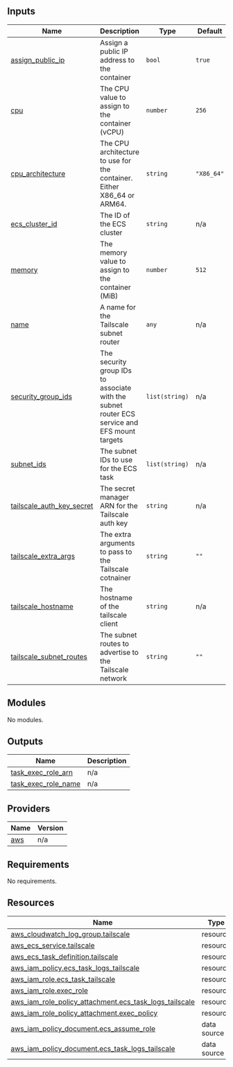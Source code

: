 <!-- BEGIN_TF_DOCS -->




## Inputs

| Name | Description | Type | Default | Required |
|------|-------------|------|---------|:--------:|
| <a name="input_assign_public_ip"></a> [assign\_public\_ip](#input\_assign\_public\_ip) | Assign a public IP address to the container | `bool` | `true` | no |
| <a name="input_cpu"></a> [cpu](#input\_cpu) | The CPU value to assign to the container (vCPU) | `number` | `256` | no |
| <a name="input_cpu_architecture"></a> [cpu\_architecture](#input\_cpu\_architecture) | The CPU architecture to use for the container. Either X86\_64 or ARM64. | `string` | `"X86_64"` | no |
| <a name="input_ecs_cluster_id"></a> [ecs\_cluster\_id](#input\_ecs\_cluster\_id) | The ID of the ECS cluster | `string` | n/a | yes |
| <a name="input_memory"></a> [memory](#input\_memory) | The memory value to assign to the container (MiB) | `number` | `512` | no |
| <a name="input_name"></a> [name](#input\_name) | A name for the Tailscale subnet router | `any` | n/a | yes |
| <a name="input_security_group_ids"></a> [security\_group\_ids](#input\_security\_group\_ids) | The security group IDs to associate with the subnet router ECS service and EFS mount targets | `list(string)` | n/a | yes |
| <a name="input_subnet_ids"></a> [subnet\_ids](#input\_subnet\_ids) | The subnet IDs to use for the ECS task | `list(string)` | n/a | yes |
| <a name="input_tailscale_auth_key_secret"></a> [tailscale\_auth\_key\_secret](#input\_tailscale\_auth\_key\_secret) | The secret manager ARN for the Tailscale auth key | `string` | n/a | yes |
| <a name="input_tailscale_extra_args"></a> [tailscale\_extra\_args](#input\_tailscale\_extra\_args) | The extra arguments to pass to the Tailscale cotnainer | `string` | `""` | no |
| <a name="input_tailscale_hostname"></a> [tailscale\_hostname](#input\_tailscale\_hostname) | The hostname of the tailscale client | `string` | n/a | yes |
| <a name="input_tailscale_subnet_routes"></a> [tailscale\_subnet\_routes](#input\_tailscale\_subnet\_routes) | The subnet routes to advertise to the Tailscale network | `string` | `""` | no |

## Modules

No modules.

## Outputs

| Name | Description |
|------|-------------|
| <a name="output_task_exec_role_arn"></a> [task\_exec\_role\_arn](#output\_task\_exec\_role\_arn) | n/a |
| <a name="output_task_exec_role_name"></a> [task\_exec\_role\_name](#output\_task\_exec\_role\_name) | n/a |

## Providers

| Name | Version |
|------|---------|
| <a name="provider_aws"></a> [aws](#provider\_aws) | n/a |

## Requirements

No requirements.

## Resources

| Name | Type |
|------|------|
| [aws_cloudwatch_log_group.tailscale](https://registry.terraform.io/providers/hashicorp/aws/latest/docs/resources/cloudwatch_log_group) | resource |
| [aws_ecs_service.tailscale](https://registry.terraform.io/providers/hashicorp/aws/latest/docs/resources/ecs_service) | resource |
| [aws_ecs_task_definition.tailscale](https://registry.terraform.io/providers/hashicorp/aws/latest/docs/resources/ecs_task_definition) | resource |
| [aws_iam_policy.ecs_task_logs_tailscale](https://registry.terraform.io/providers/hashicorp/aws/latest/docs/resources/iam_policy) | resource |
| [aws_iam_role.ecs_task_tailscale](https://registry.terraform.io/providers/hashicorp/aws/latest/docs/resources/iam_role) | resource |
| [aws_iam_role.exec_role](https://registry.terraform.io/providers/hashicorp/aws/latest/docs/resources/iam_role) | resource |
| [aws_iam_role_policy_attachment.ecs_task_logs_tailscale](https://registry.terraform.io/providers/hashicorp/aws/latest/docs/resources/iam_role_policy_attachment) | resource |
| [aws_iam_role_policy_attachment.exec_policy](https://registry.terraform.io/providers/hashicorp/aws/latest/docs/resources/iam_role_policy_attachment) | resource |
| [aws_iam_policy_document.ecs_assume_role](https://registry.terraform.io/providers/hashicorp/aws/latest/docs/data-sources/iam_policy_document) | data source |
| [aws_iam_policy_document.ecs_task_logs_tailscale](https://registry.terraform.io/providers/hashicorp/aws/latest/docs/data-sources/iam_policy_document) | data source |
<!-- END_TF_DOCS -->